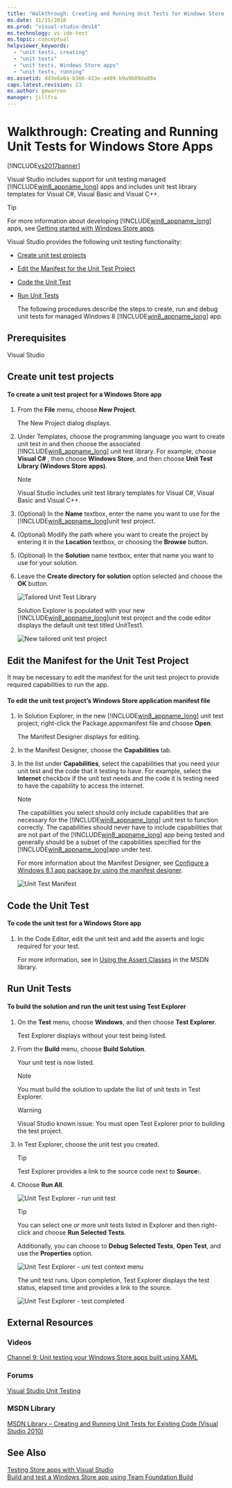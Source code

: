 ```yaml
---
title: "Walkthrough: Creating and Running Unit Tests for Windows Store Apps | Microsoft Docs"
ms.date: 11/15/2016
ms.prod: "visual-studio-dev14"
ms.technology: vs-ide-test
ms.topic: conceptual
helpviewer_keywords: 
  - "unit tests, creating"
  - "unit tests"
  - "unit tests, Windows Store apps"
  - "unit tests, running"
ms.assetid: dd3e8a6a-b366-433e-a409-b9a9b89da89a
caps.latest.revision: 23
ms.author: gewarren
manager: jillfra
---
```

# Walkthrough: Creating and Running Unit Tests for Windows Store Apps
[!INCLUDE[vs2017banner](../includes/vs2017banner.md)]

Visual Studio includes support for unit testing managed [!INCLUDE[win8_appname_long](../includes/win8-appname-long-md.md)] apps and includes unit test library templates for Visual C#, Visual Basic and Visual C++.  
  
> [!TIP]
>  For more information about developing [!INCLUDE[win8_appname_long](../includes/win8-appname-long-md.md)] apps, see [Getting started with Windows Store apps](http://go.microsoft.com/fwlink/?LinkID=241410).  
  
 Visual Studio provides the following unit testing functionality:  
  
- [Create unit test projects](#CreateAndRunUnitTestWin8Tailored_Create)  
  
- [Edit the Manifest for the Unit Test Project](#CreateAndRunUnitTestWin8Tailored_Manifest)  
  
- [Code the Unit Test](#CreateAndRunUnitTestWin8Tailored_Code)  
  
- [Run Unit Tests](#CreateAndRunUnitTestWin8Tailored_Run)  
  
  The following procedures describe the steps to create, run and debug unit tests for managed Windows 8 [!INCLUDE[win8_appname_long](../includes/win8-appname-long-md.md)] app.  
  
## Prerequisites  
 Visual Studio  
  
## <a name="CreateAndRunUnitTestWin8Tailored_Create"></a> Create unit test projects  
  
#### To create a unit test project for a Windows Store app  
  
1. From the **File** menu, choose **New Project**.  
  
     The New Project dialog displays.  
  
2. Under Templates, choose the programming language you want to create unit test in and then choose the associated [!INCLUDE[win8_appname_long](../includes/win8-appname-long-md.md)] unit test library. For example, choose **Visual C#** , then choose **Windows Store**, and then choose **Unit Test Library (Windows Store apps)**.  
  
    > [!NOTE]
    >  Visual Studio includes unit test library templates for Visual C#, Visual Basic and Visual C++.  
  
3. (Optional) In the **Name** textbox, enter the name you want to use for the [!INCLUDE[win8_appname_long](../includes/win8-appname-long-md.md)]unit test project.  
  
4. (Optional) Modify the path where you want to create the project by entering it in the **Location** textbox, or choosing the **Browse** button.  
  
5. (Optional) In the **Solution** name textbox, enter that name you want to use for your solution.  
  
6. Leave the **Create directory for solution** option selected and choose the **OK** button.  
  
     ![Tailored Unit Test Library](../test/media/unit-test-win8-1.png "Unit_Test_Win8_1")  
  
     Solution Explorer is populated with your new [!INCLUDE[win8_appname_long](../includes/win8-appname-long-md.md)]unit test project and the code editor displays the default unit test titled UnitTest1.  
  
     ![New tailored unit test project](../test/media/unit-test-win8-unittestexplorer-newprojectcreated.png "Unit_Test_Win8_UnitTestExplorer_NewProjectCreated")  
  
## <a name="CreateAndRunUnitTestWin8Tailored_Manifest"></a> Edit the Manifest for the Unit Test Project  
 It may be necessary to edit the manifest for the unit test project to provide required capabilities to run the app.  
  
#### To edit the unit test project’s Windows Store application manifest file  
  
1. In Solution Explorer, in the new [!INCLUDE[win8_appname_long](../includes/win8-appname-long-md.md)] unit test project, right-click the Package.appxmanifest file and choose **Open**.  
  
     The Manifest Designer displays for editing.  
  
2. In the Manifest Designer, choose the **Capabilities** tab.  
  
3. In the list under **Capabilities**, select the capabilities that you need your unit test and the code that it testing to have. For example, select the **Internet** checkbox if the unit test needs and the code it is testing need to have the capability to access the internet.  
  
    > [!NOTE]
    >  The capabilities you select should only include capabilities that are necessary for the [!INCLUDE[win8_appname_long](../includes/win8-appname-long-md.md)] unit test to function correctly. The capabilities should never have to include capabilities that are not part of the [!INCLUDE[win8_appname_long](../includes/win8-appname-long-md.md)] app being tested and generally should be a subset of the capabilities specified for the [!INCLUDE[win8_appname_long](../includes/win8-appname-long-md.md)]app under test.  
  
     For more information about the Manifest Designer, see [Configure a Windows 8.1 app package by using the manifest designer](http://msdn.microsoft.com/library/24c58b7f-9c6d-41c3-b385-c1e8497d5b2d).  
  
     ![Unit Test Manifest](../test/media/unit-test-win8.png "Unit_Test_Win8_")  
  
## <a name="CreateAndRunUnitTestWin8Tailored_Code"></a> Code the Unit Test  
  
#### To code the unit test for a Windows Store app  
  
1. In the Code Editor, edit the unit test and add the asserts and logic required for your test.  
  
     For more information, see in [Using the Assert Classes](http://go.microsoft.com/fwlink/?LinkID=224991) in the MSDN library.  
  
## <a name="CreateAndRunUnitTestWin8Tailored_Run"></a> Run Unit Tests  
  
#### To build the solution and run the unit test using Test Explorer  
  
1. On the **Test** menu, choose **Windows**, and then choose **Test Explorer**.  
  
     Test Explorer displays without your test being listed.  
  
2. From the **Build** menu, choose **Build Solution**.  
  
     Your unit test is now listed.  
  
    > [!NOTE]
    >  You must build the solution to update the list of unit tests in Test Explorer.  
  
    > [!WARNING]
    >  Visual Studio known issue: You must open Test Explorer prior to building the test project.  
  
3. In Test Explorer, choose the unit test you created.  
  
    > [!TIP]
    >  Test Explorer provides a link to the source code next to **Source:**.  
  
4. Choose **Run All**.  
  
     ![Unit Test Explorer &#45; run unit test](../test/media/unit-test-win8-unittestexplorer-contextmenurun.png "Unit_Test_Win8_UnitTestExplorer_ContextMenuRun")  
  
    > [!TIP]
    >  You can select one or more unit tests listed in Explorer and then right-click and choose **Run Selected Tests**.  
    >   
    >  Additionally, you can choose to **Debug Selected Tests**, **Open Test**, and use the **Properties** option.  
    >   
    >  ![Unit Test Explorer &#45; uni test context menu](../test/media/unit-test-win8-unittestexplorer-contextmenu.png "Unit_Test_Win8_UnitTestExplorer_ContextMenu")  
  
     The unit test runs. Upon completion, Test Explorer displays the test status, elapsed time and provides a link to the source.  
  
     ![Unit Test Explorer &#45; test completed](../test/media/unit-test-win8-unittestexplorer-done.png "Unit_Test_Win8_UnitTestExplorer_Done")  
  
## External Resources  
  
### Videos  
 [Channel 9: Unit testing your Windows Store apps built using XAML](http://go.microsoft.com/fwlink/?LinkId=226285)  
  
### Forums  
 [Visual Studio Unit Testing](http://go.microsoft.com/fwlink/?LinkId=224477)  
  
### MSDN Library  
 [MSDN Library – Creating and Running Unit Tests for Existing Code (Visual Studio 2010)](http://go.microsoft.com/fwlink/?LinkID=223683)  
  
## See Also  
 [Testing Store apps with Visual Studio](../test/testing-store-apps-with-visual-studio.md)   
 [Build and test a Windows Store app using Team Foundation Build](http://msdn.microsoft.com/library/d0ca17bb-deae-4f3d-a18d-1a99bebceaa9)
